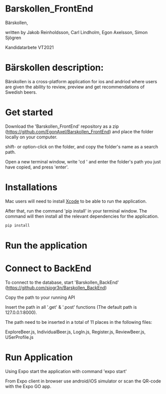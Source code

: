 # Barskollen_FrontEnd

Bärskollen,

written by Jakob Reinholdsson, Carl Lindholm, Egon Axelsson, Simon Sjögren

Kandidatarbete VT2021

# Bärskollen description:
Bärskollen is a cross-platform application for ios and andriod where users are given the ability to review, preview and get recommendations of Swedish beers.

# Get started

Download the 'Barskollen_FrontEnd' repository as a zip (https://github.com/EgonAxel/Barskollen_FrontEnd) and place the folder locally on your computer.

shift- or option-click on the folder, and copy the folder's name as a search path.

Open a new terminal window, write 'cd ' and enter the folder's path you just have copied, and press 'enter'.

# Installations

Mac users will need to install [Xcode](https://developer.apple.com/xcode/) to be able to run the application.

After that, run the command 'pip install' in your terminal window.
The command will then install all the relevant dependencies for the application.

```bash
pip install
```

# Run the application

# Connect to BackEnd

To connect to the database, start 'Barskollen_BackEnd' (https://github.com/sjogr3n/Barskollen_BackEnd)

Copy the path to your running API

Insert the path in all '.get' & '.post' functions (The default path is 127.0.0.1:8000). 

The path need to be inserted in a total of 11 places in the following files:

ExploreBeer.js, IndividualBeer.js, LogIn.js, Register.js, ReviewBeer.js, USerProfile.js

# Run Application

Using Expo start the application with command 'expo start' 

From Expo client in browser use android/iOS simulator or scan the QR-code with the Expo GO app.
